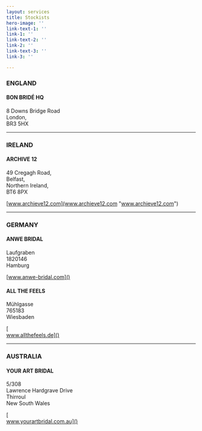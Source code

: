 ```yaml
---
layout: services
title: Stockists
hero-image: ''
link-text-1: ''
link-1: ''
link-text-2: ''
link-2: ''
link-text-3: ''
link-3: ''

---
```

### ENGLAND

#### BON BRIDÉ HQ

8 Downs Bridge Road  
London,  
BR3 5HX

***

### IRELAND

#### ARCHIVE 12

49 Cregagh Road,  
Belfast,  
Northern Ireland,  
BT6 8PX

[www.archieve12.com](www.archieve12.com "www.archieve12.com")

***

### GERMANY

#### ANWE BRIDAL

Laufgraben  
1820146  
Hamburg

[www.anwe-bridal.com]()

#### ALL THE FEELS

Mühlgasse  
765183  
Wiesbaden

[  
www.allthefeels.de]()

***

### AUSTRALIA

#### YOUR ART BRIDAL

5/308  
Lawrence Hardgrave Drive  
Thirroul  
New South Wales

[  
www.yourartbridal.com.au]()
